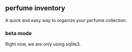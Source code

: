 ## perfume inventory
A quick and easy way to organize your perfume collection.

### beta mode
Right now, we are only using sqlite3.
